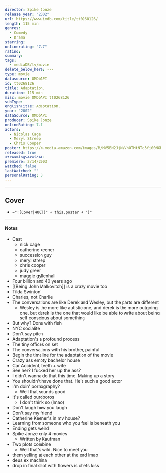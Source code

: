 ```yaml
---
director: Spike Jonze
release year: "2002"
url: https://www.imdb.com/title/tt0268126/
length: 115 min
genres:
  - Comedy
  - Drama
starring: 
onlinerating: "7.7"
rating: 
summary: 
tags:
  - mediaDB/tv/movie
delete_below_here: ---
type: movie
datasource: OMDbAPI
id: tt0268126
title: Adaptation.
duration: 115 min
misc: movie OMDbAPI tt0268126
subType: 
englishTitle: Adaptation.
year: "2002"
dataSource: OMDbAPI
producer: Spike Jonze
onlineRating: 7.7
actors:
  - Nicolas Cage
  - Meryl Streep
  - Chris Cooper
poster: https://m.media-amazon.com/images/M/MV5BN2JjNzVhOTMtNTc3Yi00NGNjLWI3YjgtYjkyZTYzY2FmMmIxXkEyXkFqcGdeQXVyMjUzOTY1NTc@._V1_SX300.jpg
released: true
streamingServices: 
premiere: 2/14/2003
watched: false
lastWatched: ""
personalRating: 0
---
```



---
## Cover

- `="![Cover|400](" + this.poster + ")"`

---
#### Notes
- Cast
	- nick cage
	- catherine keener
	- succession guy
	- meryl streep
	- chris cooper
	- judy greer
	- maggie gyllenhall
- Four billion and 40 years ago
- [[Being John Malkovitch]] is a crazy movie too
- Tilda Swinton!
- Charles, not Charlie
- The conversations are like Derek and Wesley, but the parts are different
	- Wesley is the more like autistic one, and derek is the more outgoing one, but derek is the one that would like be able to write about being self conscious about something
- But why? Done with fish
- NYC socialite
- Don't say pitch
- Adaptation's a profound process
- The tiny offices on set
- The conversations with his brother, painful
- Begin the timeline for the adaptation of the movie
- Crazy ass empty bachelor house
- Car Accident, teeth + wife
- See her? I fucked her up the ass?
- I didn't wanna do that this time. Making up a story
- You shouldn't have done that. He's such a good actor
- I'm doin' pornography?
	- Well that sounds good
- It's called ouroboros
	- I don't think so (lmao)
- Don't laugh how you laugh
- Don't say my friend
- Catherine Keener's in my house?
- Learning from someone who you feel is beneath you
- Ending gets weird
- Spike Jonze only 4 movies
	- Written by Kaufman
- Two plots combine 
	- Well that's wild. Nice to meet you
- them yelling at each other at the end lmao 
- deus ex machina
- drop in final shot with flowers is chefs kiss
